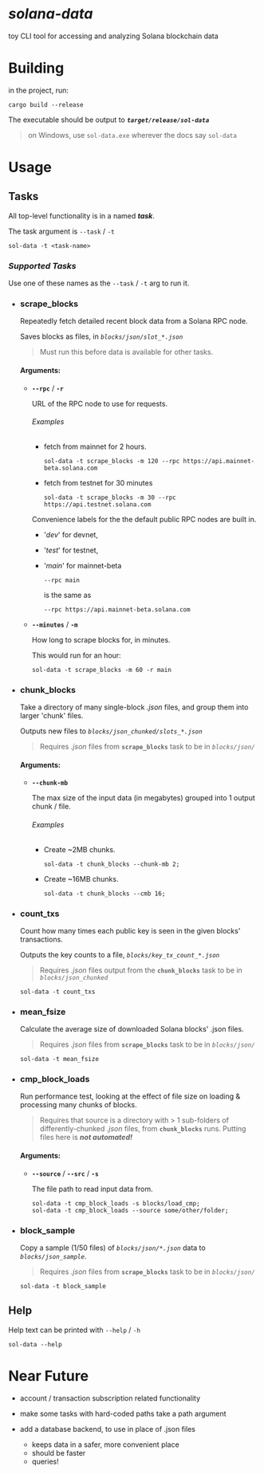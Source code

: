 # _solana-data_
toy CLI tool for accessing and analyzing Solana blockchain data

# **Building**

in the project, run: 

```
cargo build --release
```

The executable should be output to _**`target/release/sol-data`**_

>on Windows, use `sol-data.exe` wherever the docs say `sol-data`


# **Usage**

## **Tasks**
All top-level functionality is in a named ___task___.

The task argument is `--task` / `-t`

```
sol-data -t <task-name>
```

### _Supported Tasks_

Use one of these names as the `--task` / `-t` arg to run it.

* ### **scrape_blocks**
    Repeatedly fetch detailed recent block data from a Solana RPC node.
    
    Saves blocks as files, in _`blocks/json/slot_*.json`_

    >Must run this before data is available for other tasks.

    #### Arguments:
    * **`--rpc`** / **`-r`**
        
        URL of the RPC node to use for requests.
        
        ###### Examples
        * fetch from mainnet for 2 hours.
            ```
            sol-data -t scrape_blocks -m 120 --rpc https://api.mainnet-beta.solana.com
            ```
        * fetch from testnet for 30 minutes
            ```
            sol-data -t scrape_blocks -m 30 --rpc https://api.testnet.solana.com
            ```

        Convenience labels for the the default public RPC nodes are built in.

        * '_dev_' for devnet,
        
        * '_test_' for testnet,

        * '_main_' for mainnet-beta

            ```
            --rpc main
            ```
            is the same as
            ```
            --rpc https://api.mainnet-beta.solana.com
            ```
            
    * **`--minutes`** / **`-m`**
        
        How long to scrape blocks for, in minutes.

        This would run for an hour:
        ```
        sol-data -t scrape_blocks -m 60 -r main
        ```

* ### **chunk_blocks**
    Take a directory of many single-block _.json_ files, and group them into larger 'chunk' files.

    Outputs new files to _`blocks/json_chunked/slots_*.json`_ 

    >Requires _.json_ files from **`scrape_blocks`** task to be in _`blocks/json/`_

    #### Arguments:
    * **`--chunk-mb`**
        
        The max size of the input data (in megabytes) grouped into 1 output chunk / file.

        ###### Examples
        * Create ~2MB chunks.
            ```
            sol-data -t chunk_blocks --chunk-mb 2;
            ```
        * Create ~16MB chunks.
            ```
            sol-data -t chunk_blocks --cmb 16;
            ```
* ### **count_txs**
    Count how many times each public key is seen in the given blocks' transactions.
    
    Outputs the key counts to a file, _`blocks/key_tx_count_*.json`_

    >Requires _.json_ files output from the **`chunk_blocks`** task to be in _`blocks/json_chunked`_
    ```
    sol-data -t count_txs
    ```
* ### **mean_fsize**
    Calculate the average size of downloaded Solana blocks' .json files.
    
    >Requires _.json_ files from **`scrape_blocks`** task to be in _`blocks/json/`_
    ```
    sol-data -t mean_fsize
    ```
* ### **cmp_block_loads**
    Run performance test, looking at the effect of file size on loading & processing many chunks of blocks.
    
    >Requires that source is a directory with > 1 sub-folders of differently-chunked _.json_ files, from **`chunk_blocks`** runs. 
    >Putting files here is _**not automated!**_

    #### Arguments:
    * **`--source`** / **`--src`** / **`-s`**
        
        The file path to read input data from.

        ```
        sol-data -t cmp_block_loads -s blocks/load_cmp;
        sol-data -t cmp_block_loads --source some/other/folder;
        ```
* ### **block_sample**
    Copy a sample (1/50 files) of _`blocks/json/*.json`_ data to _`blocks/json_sample`_.

    >Requires _.json_ files from **`scrape_blocks`** task to be in _`blocks/json/`_
    ```
    sol-data -t block_sample
    ```

## **Help**

Help text can be printed with `--help` / `-h`
```
sol-data --help
```

# Near Future

* account / transaction subscription related functionality 

* make some tasks with hard-coded paths take a path argument   

* add a database backend, to use in place of .json files
  * keeps data in a safer, more convenient place
  * should be faster
  * queries!    


